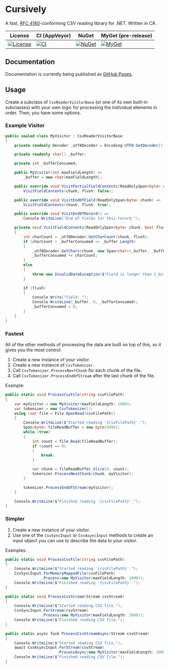 # Cursively
A fast, [RFC 4180](https://tools.ietf.org/html/rfc4180)-conforming CSV reading library for .NET.  Written in C#.

| License | CI (AppVeyor) | NuGet | MyGet (pre-release) |
| ------- | ------------- | ----- | ------------------- |
| [![License](https://img.shields.io/github/license/airbreather/Cursively.svg)](https://github.com/airbreather/Cursively/blob/develop/LICENSE.md) | [![CI](https://ci.appveyor.com/api/projects/status/aqr1kmj9qqfx6ple?svg=true)](https://ci.appveyor.com/project/airbreather/Cursively) | [![NuGet](https://img.shields.io/nuget/v/Cursively.svg)](https://www.nuget.org/packages/Cursively/) | [![MyGet](https://img.shields.io/myget/airbreather/vpre/Cursively.svg?style=flat)](https://myget.org/feed/airbreather/package/nuget/Cursively) |

## Documentation
Documentation is currently being published as [GitHub Pages](https://airbreather.github.io/Cursively/index.html).

## Usage
Create a subclass of `CsvReaderVisitorBase` (or one of its own built-in subclasses) with your own logic for processing the individual elements in order.  Then, you have some options.

### Example Visitor
```csharp
public sealed class MyVisitor : CsvReaderVisitorBase
{
    private readonly Decoder _utf8Decoder = Encoding.UTF8.GetDecoder();

    private readonly char[] _buffer;

    private int _bufferConsumed;

    public MyVisitor(int maxFieldLength) =>
        _buffer = new char[maxFieldLength];

    public override void VisitPartialFieldContents(ReadOnlySpan<byte> chunk) =>
        VisitFieldContents(chunk, flush: false);

    public override void VisitEndOfField(ReadOnlySpan<byte> chunk) =>
        VisitFieldContents(chunk, flush: true);

    public override void VisitEndOfRecord() =>
        Console.WriteLine("End of fields for this record.");

    private void VisitFieldContents(ReadOnlySpan<byte> chunk, bool flush)
    {
        int charCount = _utf8Decoder.GetCharCount(chunk, flush);
        if (charCount + _bufferConsumed <= _buffer.Length)
        {
            _utf8Decoder.GetChars(chunk, new Span<char>(_buffer, _bufferConsumed, charCount), flush);
            _bufferConsumed += charCount;
        }
        else
        {
            throw new InvalidDataException($"Field is longer than {_buffer.Length} characters.");
        }

        if (flush)
        {
            Console.Write("Field: ");
            Console.WriteLine(_buffer, 0, _bufferConsumed);
            _bufferConsumed = 0;
        }
    }
}
```

### Fastest
All of the other methods of processing the data are built on top of this, so it gives you the most control:
1. Create a new instance of your visitor.
1. Create a new instance of `CsvTokenizer`.
1. Call `CsvTokenizer.ProcessNextChunk` for each chunk of the file.
1. Call `CsvTokenizer.ProcessEndOfStream` after the last chunk of the file.

Example:
```csharp
public static void ProcessCsvFile(string csvFilePath)
{
    var myVisitor = new MyVisitor(maxFieldLength: 1000);
    var tokenizer = new CsvTokenizer();
    using (var file = File.OpenRead(csvFilePath))
    {
        Console.WriteLine($"Started reading '{csvFilePath}'.");
        Span<byte> fileReadBuffer = new byte[4096];
        while (true)
        {
            int count = file.Read(fileReadBuffer);
            if (count == 0)
            {
                break;
            }

            var chunk = fileReadBuffer.Slice(0, count);
            tokenizer.ProcessNextChunk(chunk, myVisitor);
        }

        tokenizer.ProcessEndOfStream(myVisitor);
    }

    Console.WriteLine($"Finished reading '{csvFilePath}'.");
}
```

### Simpler
1. Create a new instance of your visitor.
1. Use one of the `CsvSyncInput` or `CsvAsyncInput` methods to create an input object you can use to describe the data to your visitor.

Examples:
```csharp
public static void ProcessCsvFile(string csvFilePath)
{
    Console.WriteLine($"Started reading '{csvFilePath}'.");
    CsvSyncInput.ForMemoryMappedFile(csvFilePath)
                .Process(new MyVisitor(maxFieldLength: 1000));
    Console.WriteLine($"Finished reading '{csvFilePath}'.");
}

public static void ProcessCsvStream(Stream csvStream)
{
    Console.WriteLine($"Started reading CSV file.");
    CsvSyncInput.ForStream(csvStream)
                .Process(new MyVisitor(maxFieldLength: 1000));
    Console.WriteLine($"Finished reading CSV file.");
}

public static async Task ProcessCsvStreamAsync(Stream csvStream)
{
    Console.WriteLine($"Started reading CSV file.");
    await CsvAsyncInput.ForStream(csvStream)
                       .ProcessAsync(new MyVisitor(maxFieldLength: 1000));
    Console.WriteLine($"Finished reading CSV file.");
}
```
